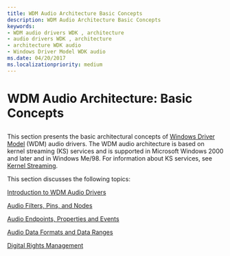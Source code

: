 ```yaml
---
title: WDM Audio Architecture Basic Concepts
description: WDM Audio Architecture Basic Concepts
keywords:
- WDM audio drivers WDK , architecture
- audio drivers WDK , architecture
- architecture WDK audio
- Windows Driver Model WDK audio
ms.date: 04/20/2017
ms.localizationpriority: medium
---
```


# WDM Audio Architecture: Basic Concepts


## <span id="wdm_audio_architecture_basic_concepts"></span><span id="WDM_AUDIO_ARCHITECTURE_BASIC_CONCEPTS"></span>


This section presents the basic architectural concepts of [Windows Driver Model](../kernel/writing-wdm-drivers.md) (WDM) audio drivers. The WDM audio architecture is based on kernel streaming (KS) services and is supported in Microsoft Windows 2000 and later and in Windows Me/98. For information about KS services, see [Kernel Streaming](../stream/kernel-streaming.md).

This section discusses the following topics:

[Introduction to WDM Audio Drivers](introduction-to-wdm-audio-drivers.md)

[Audio Filters, Pins, and Nodes](audio-filters--pins--and-nodes.md)

[Audio Endpoints, Properties and Events](audio-endpoints--properties-and-events.md)

[Audio Data Formats and Data Ranges](audio-data-formats-and-data-ranges.md)

[Digital Rights Management](digital-rights-management.md)

